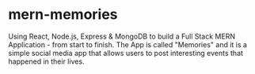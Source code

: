 # mern-memories
Using React, Node.js, Express &amp; MongoDB to build a Full Stack MERN Application - from start to finish. The App is called "Memories" and it is a simple social media app that allows users to post interesting events that happened in their lives.
